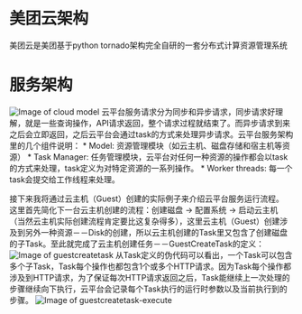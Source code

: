 # 美团云架构
美团云是美团基于python tornado架构完全自研的一套分布式计算资源管理系统

# 服务架构

![Image of cloud model](https://github.com/richardissuperman/sy0901/blob/master/万仔仁-Cloud-Computing101/images/cloud-model.png?raw=true)
云平台服务请求分为同步和异步请求，同步请求好理解，就是一些查询操作，API请求返回，整个请求过程就结束了。而异步请求到来之后会立即返回，之后云平台会通过task的方式来处理异步请求。云平台服务架构里的几个组件说明：
	* Model: 资源管理模块（如云主机、磁盘存储和宿主机等资源）
	* Task Manager: 任务管理模块，云平台对任何一种资源的操作都会以task的方式来处理，task定义为对特定资源的一系列操作。
	* Worker threads: 每一个task会提交给工作线程来处理。

接下来我将通过云主机（Guest）创建的实际例子来介绍云平台服务运行流程。
这里首先简化下一台云主机创建的流程：创建磁盘 -> 配置系统 -> 启动云主机（当然云主机实际创建流程肯定要比这复杂得多），这里云主机（Guest）创建涉及到另外一种资源－－Disk的创建，所以云主机创建的Task里又包含了创建磁盘的子Task。至此就完成了云主机创建任务－－GuestCreateTask的定义：
![Image of guestcreatetask](https://github.com/richardissuperman/sy0901/blob/master/万仔仁-Cloud-Computing101/images/guestcreatetask.png?raw=true)
从Task定义的伪代码可以看出，一个Task可以包含多个子Task，Task每个操作也都包含1个或多个HTTP请求。因为Task每个操作都涉及到HTTP请求，为了保证每次HTTP请求返回之后，Task能继续上一次处理的步骤继续向下执行，云平台会记录每个Task执行的运行时参数以及当前执行到的步骤。
![Image of guestcreatetask-execute](https://github.com/richardissuperman/sy0901/blob/master/万仔仁-Cloud-Computing101/images/guestcreatetask-execute.png?raw=true)

